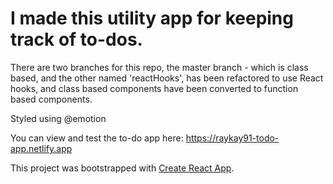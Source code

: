 # I made this utility app for keeping track of to-dos.
There are two branches for this repo, the master branch - which is class based, and the other named 'reactHooks', has been refactored to use React hooks, and class based components have been converted to function based components.

Styled using @emotion

You can view and test the to-do app here: https://raykay91-todo-app.netlify.app

This project was bootstrapped with [Create React App](https://github.com/facebook/create-react-app).
